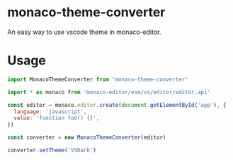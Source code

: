 # monaco-theme-converter
An easy way to use vscode theme in monaco-editor.

# Usage
```javascript
import MonacoThemeConverter from 'monaco-theme-converter'

import * as monaco from 'monaco-editor/esm/vs/editor/editor.api'

const editor = monaco.editor.create(document.getElementById('app'), {
  language: 'javascript',
  value: 'function foo() {}',
})

const converter = new MonacoThemeConverter(editor)

converter.setTheme('VSDark')
```
